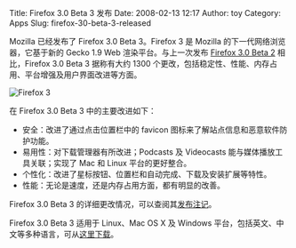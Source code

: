Title: Firefox 3.0 Beta 3 发布
Date: 2008-02-13 12:17
Author: toy
Category: Apps
Slug: firefox-30-beta-3-released

Mozilla 已经发布了 Firefox 3.0 Beta 3。Firefox 3 是 Mozilla
的下一代网络浏览器，它基于新的 Gecko 1.9 Web 渲染平台。与上一次发布
[Firefox 3.0 Beta
2](http://linuxtoy.org/archives/firefox-3-beta-2-for-linux.html)
相比，Firefox 3.0 Beta 3 据称有大约 1300
个更改，包括稳定性、性能、内存占用、平台增强及用户界面改进等方面。

![Firefox 3](http://i.linuxtoy.org/i/2008/02/firefox3.png)

在 Firefox 3.0 Beta 3 中的主要改进如下：

-   安全：改进了通过点击位置栏中的 favicon
    图标来了解站点信息和恶意软件防护功能。
-   易用性：对下载管理器有所改进；Podcasts 及 Videocasts
    能与媒体播放工具关联；实现了 Mac 和 Linux 平台的更好整合。
-   个性化：改进了星标按钮、位置栏和自动完成、下载及安装扩展等特性。
-   性能：无论是速度，还是内存占用方面，都有明显的改善。

Firefox 3.0 Beta 3
的详细更改情况，可以查阅其[发布注记](http://en-us.www.mozilla.com/en-US/firefox/3.0b3/releasenotes/)。

Firefox 3.0 Beta 3 适用于 Linux、Mac OS X 及 Windows
平台，包括英文、中文等多种语言，可从[这里下载](http://www.mozilla.com/en-US/firefox/all-beta.html)。

